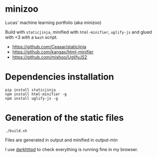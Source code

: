 # minizoo
Lucas' machine learning portfolio (aka minizoo)

Build with `staticjinja`, minified with `html-minifier`, `uglify-js` and glued with <3 with a `bash` script.

* https://github.com/Ceasar/staticjinja
* https://github.com/kangax/html-minifier
* https://github.com/mishoo/UglifyJS2

# Dependencies installation

```
pip install staticjinja
npm install html-minifier -g
npm install uglify-js -g
```

# Generation of the static files

```
./build.sh
```

Files are generated in output and minified in output-min

I use [darkhttpd](https://github.com/andreasgal/darkhttpd) to check everything is running fine in my browser.
